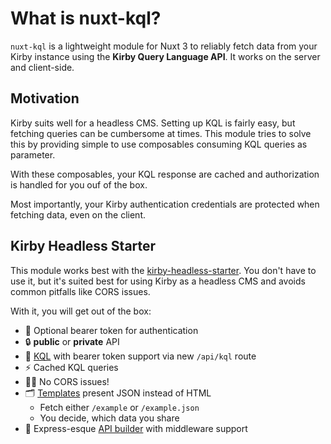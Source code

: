 # What is nuxt-kql?

`nuxt-kql` is a lightweight module for Nuxt 3 to reliably fetch data from your Kirby instance using the **Kirby Query Language API**. It works on the server and client-side.

## Motivation

Kirby suits well for a headless CMS. Setting up KQL is fairly easy, but fetching queries can be cumbersome at times. This module tries to solve this by providing simple to use composables consuming KQL queries as parameter.

With these composables, your KQL response are cached and authorization is handled for you ouf of the box.

Most importantly, your Kirby authentication credentials are protected when fetching data, even on the client.

## Kirby Headless Starter

This module works best with the [kirby-headless-starter](https://github.com/johannschopplich/kirby-headless-starter). You don't have to use it, but it's suited best for using Kirby as a headless CMS and avoids common pitfalls like CORS issues.

With it, you will get out of the box:

- 🦭 Optional bearer token for authentication
- 🔒 **public** or **private** API
- 🧩 [KQL](https://github.com/getkirby/kql) with bearer token support via new `/api/kql` route
- ⚡️ Cached KQL queries
- 😵‍💫 No CORS issues!
- 🗂 [Templates](https://github.com/johannschopplich/kirby-headless-starter/tree/main/site/templates) present JSON instead of HTML
  - Fetch either `/example` or `/example.json`
  - You decide, which data you share
- 🦾 Express-esque [API builder](https://github.com/johannschopplich/kirby-headless-starter#api-builder) with middleware support
